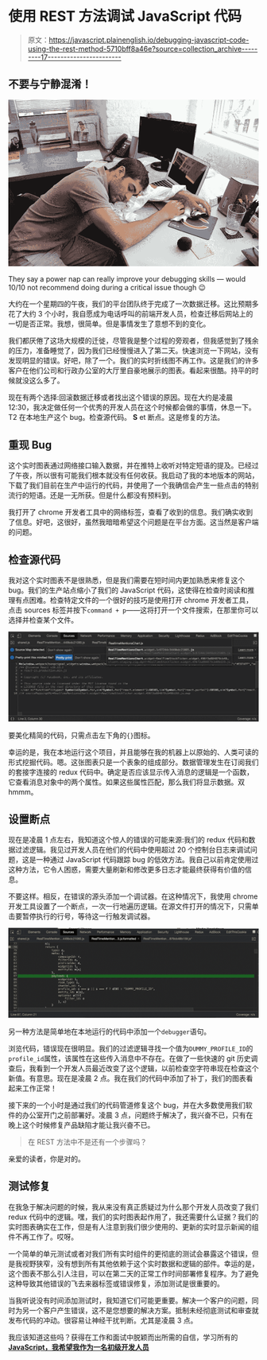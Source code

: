# 使用 REST 方法调试 JavaScript 代码

> 原文：<https://javascript.plainenglish.io/debugging-javascript-code-using-the-rest-method-5710bff8a46e?source=collection_archive---------17----------------------->

## 不要与宁静混淆！

![](img/07603f09e663cec8990d0faf2c6b16f4.png)

They say a power nap can really improve your debugging skills — would 10/10 not recommend doing during a critical issue though 😉

大约在一个星期四的午夜，我们的平台团队终于完成了一次数据迁移。这比预期多花了大约 3 个小时，我自愿成为电话呼叫的前端开发人员，检查迁移后网站上的一切是否正常。我想，很简单。但是事情发生了意想不到的变化。

我们都厌倦了这场大规模的迁徙，尽管我是整个过程的旁观者，但我感觉到了残余的压力，准备睡觉了，因为我们已经慢慢进入了第二天。快速浏览一下网站，没有发现明显的错误。好吧，除了一个。我们的实时折线图不再工作。这是我们的许多客户在他们公司和行政办公室的大厅里自豪地展示的图表。看起来很酷。持平的时候就没这么多了。

现在有两个选择:回滚数据迁移或者找出这个错误的原因。现在大约是凌晨 12:30，我决定做任何一个优秀的开发人员在这个时候都会做的事情，休息一下。T2 在本地生产这个 bug。检查源代码。 **S** et 断点。这是修复的方法。

## **重现 Bug**

这个实时图表通过网络接口输入数据，并在推特上收听对特定短语的提及。已经过了午夜，所以很有可能我们根本就没有任何收获。我启动了我的本地版本的网站，下载了我们目前在生产中运行的代码，并使用了一个我确信会产生一些点击的特别流行的短语。还是一无所获。但是什么都没有预料到。

我打开了 chrome 开发者工具中的网络标签，查看了收到的信息。我们确实收到了信息。好吧，这很好，虽然我暗暗希望这个问题是在平台方面。这当然是客户端的问题。

## **检查源代码**

我对这个实时图表不是很熟悉，但是我们需要在短时间内更加熟悉来修复这个 bug。我们的生产站点缩小了我们的 JavaScript 代码，这使得在检查时阅读和推理有点困难。检查特定文件的一个很好的技巧是使用打开 chrome 开发者工具，点击 sources 标签并按下`command + p`——这将打开一个文件搜索，在那里你可以选择并检查某个文件。

![](img/ef01c58c3e5999dc802c39acf2e9cf7d.png)

要美化精简的代码，只需点击左下角的`{}`图标。

幸运的是，我在本地运行这个项目，并且能够在我的机器上以原始的、人类可读的形式挖掘代码。嗯。这张图表只是一个表象的组成部分。数据管理发生在订阅我们的套接字连接的 redux 代码中。确定是否应该显示传入消息的逻辑是一个函数，它查看消息对象中的两个属性。如果这些属性匹配，那么我们将显示数据。双 hmmm。

## **设置断点**

现在是凌晨 1 点左右，我知道这个惊人的错误的可能来源:我们的 redux 代码和数据过滤逻辑。我见过开发人员在他们的代码中使用超过 20 个控制台日志来调试问题，这是一种通过 JavaScript 代码跟踪 bug 的低效方法。我自己以前肯定使用过这种方法，它令人困惑，需要大量刷新和修改更多日志才能最终获得有价值的信息。

不要这样。相反，在错误的源头添加一个调试器。在这种情况下，我使用 chrome 开发工具设置了一个断点，一次一行地遍历逻辑。在源文件打开的情况下，只需单击要暂停执行的行号，等待这一行触发调试器。

![](img/12097d9e0e64e130dd8f5dbea639861a.png)

另一种方法是简单地在本地运行的代码中添加一个`debugger`语句。

浏览代码，错误现在很明显。我们的过滤逻辑寻找一个值为`DUMMY_PROFILE_ID`的`profile_id`属性，该属性在这些传入消息中不存在。在做了一些快速的 git 历史调查后，我看到一个开发人员最近改变了这个逻辑，以前检查空字符串现在检查这个新值。有意思。现在是凌晨 2 点。我在我们的代码中添加了补丁，我们的图表看起来工作正常！

接下来的一个小时是通过我们的代码管道修复这个 bug，并在大多数使用我们软件的办公室开门之前部署好。凌晨 3 点，问题终于解决了，我兴奋不已，只有在晚上这个时候修复产品缺陷才能让我兴奋不已。

> 在 REST 方法中不是还有一个步骤吗？

亲爱的读者，你是对的。

## **测试修复**

在我急于解决问题的时候，我从来没有真正质疑过为什么那个开发人员改变了我们 redux 代码中的逻辑。嘿，我们的实时图表起作用了，我还需要什么证据？我们的实时图表确实在工作，但是有人注意到我们很少使用的、更新的实时显示新闻的组件不再工作了。哎呀。

一个简单的单元测试或者对我们所有实时组件的更彻底的测试会暴露这个错误，但是我视野狭窄，没有想到所有其他依赖于这个实时数据和逻辑的部件。幸运的是，这个图表不那么引人注目，可以在第二天的正常工作时间部署修复程序。为了避免这种导致其他错误的飞去来器标签或错误修复，添加测试是很重要的。

当我听说没有时间添加测试时，我知道它们可能更重要。解决一个客户的问题，同时为另一个客户产生错误，这不是您想要的解决方案。抵制未经彻底测试和审查就发布代码的冲动。很容易让神经干扰判断。尤其是凌晨 3 点。

我应该知道这些吗？获得在工作和面试中脱颖而出所需的自信，学习所有的 [**JavaScript，我希望我作为一名初级开发人员**](https://www.amazon.com/Javascript-Wish-Knew-Junior-Developer-ebook/dp/B08P25QLB3/)